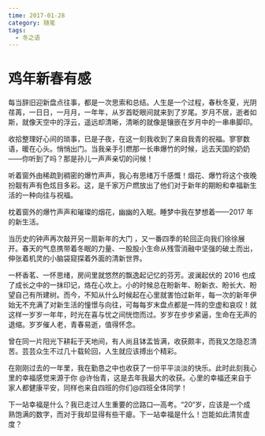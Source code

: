 ```yaml
---
time: 2017-01-28
category: 随笔
tags:
  - 冬之语
---
```


# 鸡年新春有感

每当辞旧迎新盘点往事，都是一次思索和总结。人生是一个过程，春秋冬夏，光阴荏苒，一日日，一月月，一年年，从岁首眨眼间就来到了岁尾。岁月不居，逝者如斯，就像天空中的浮云，遥远却清晰，清晰的就像是镶嵌在岁月中的一串串脚印。

收拾整理好心间的琐事，已是子夜，在这一刻我收到了来自我青的祝福。寥寥数语，暖在心头。悄悄出门。当我亲手引燃那一长串爆竹的时候，远去天国的奶奶——你听到了吗？那是孙儿一声声亲切的问候！

听着窗外由稀疏到稠密的爆竹声声，我心有思绪万千感慨！烟花、爆竹将这个夜晚扮靓有声有色炫目多彩。这，是千家万户燃放出了他们对于新年的期盼和幸福新生活的一种向往与祝福。

枕着窗外的爆竹声声和璀璨的烟花，幽幽的入眠。睡梦中我在梦想着——2017 年的新生活。

当历史的钟声再次敲开另一扇新年的大门 ，又一番四季的轮回正向我们徐徐展开。春天的气息携带着冬眠的力量、一股股小生命从残雪消融中坚强的破土而出，伸张着机灵的小脑袋窥探着外面的清新世界。

一杯香茗、一怀思绪，房间里就悠然的飘逸起记忆的芬芳。波澜起伏的 2016 也成了成长之中的一抹印记，烙在心坎上。小的时候总在盼新年、盼新衣、盼长大、盼望自己有所建树。而今，不知从什么时候起在心里就害怕过新年，每一次的新年伊始无不充满了对新生活的憧憬与向往，可每每岁末盘点都是一阵的空虚和哀叹！就这样一岁岁一年年，时光在喜与忧之间恍惚而过。岁岁在步步紧逼，生命在无声的退缩。岁岁催人老，青春易逝，值得怀念。

曾在同一片阳光下耕耘于天地间，有人尚且钵盂皆满，收获颇丰，而我又怎隐忍清苦。芸芸众生不过几十载轮回，人生就应该搏出个精彩。

在刚刚过去的一年里，我在勤恳之中也收获了一份平平淡淡的快乐。此时此刻我心里的幸福感觉来源于你
@许怡青，这是去年我最大的收获。心里的幸福还来自于家人都健康平安，同样也来自四班的你们@四班全体同学！

下一站幸福是什么？我已走过人生重要的岔路口—高考。“20“岁，应该是一个成熟饱满的数字，而对于我却显得有些干瘪。下一站幸福是什么！岂能如此清贫虚度？
